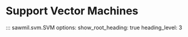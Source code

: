 # Support Vector Machines


::: sawmil.svm.SVM
    options:
      show_root_heading: true
      heading_level: 3

